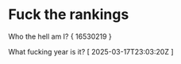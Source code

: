 # Fuck the rankings

Who the hell am I?
{ 16530219 }

What fucking year is it?
[ 2025-03-17T23:03:20Z ]
